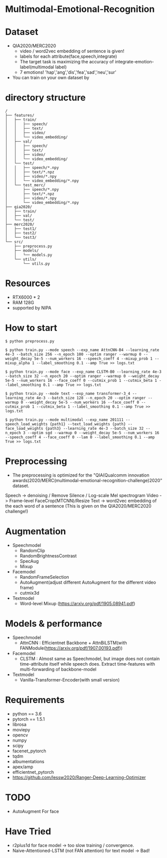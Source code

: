 # Multimodal-Emotional-Recognition

# Dataset
- QIA2020/MERC2020
    - video / word2vec embedding of sentence is given!
    - labels for each attribute(face,speech,integrate)
    - The target task is maximizing the accuracy of integrate-emotion-label(multimodal label)
    - 7 emotions! 'hap','ang','dis','fea','sad','neu','sur'
- You can train on your own dataset by 

# directory structure

```
/
├── features/
│   ├── train/
│   │   ├── speech/
│   │   ├── text/
│   │   ├── video/
│   │   └── video_embedding/
│   ├── val/ 
│   │   ├── speech/
│   │   ├── text/
│   │   ├── video/
│   │   └── video_embedding/
│   └── test/
│   │   ├── speech/*.npy
│   │   ├── text/*.npz
│   │   ├── video/*.npy
│   │   └── video_embedding/*.npy
│   └── test_merc/
│       ├── speech/*.npy
│       ├── text/*.npz
│       ├── video/*.npy
│       └── video_embedding/*.npy
├── qia2020/
│   ├── train/
│   ├── val/ 
│   └── test/
├── merc2020/
│   ├── test1/
│   ├── test2/ 
│   └── test3/
└── src/
    ├── preprocess.py
    ├── models/
    │   └── models.py
    └── utils/
        └── utils.py
```

# Resources
- RTX6000 * 2
- RAM 128G
- supported by NIPA

# How to start

```
$ python preprocess.py

$ python train.py --mode speech --exp_name AttnCNN-B4 --learning_rate 4e-3 --batch_size 256 --n_epoch 100 --optim ranger --warmup 0 --weight_decay 5e-5 --num_workers 16 --speech_coeff 4 --mixup_prob 1 --mixup_alpha 1 --label_smoothing 0.1 --amp True >> logs.txt

$ python train.py --mode face --exp_name CLSTM-B0 --learning_rate 4e-3 --batch_size 32 --n_epoch 20 --optim ranger --warmup 0 --weight_decay 5e-5 --num_workers 16 --face_coeff 0 --cutmix_prob 1 --cutmix_beta 1 --label_smoothing 0.1 --amp True >> logs.txt

$ python train.py --mode text --exp_name transformer-3_4 --learning_rate 4e-3 --batch_size 128 --n_epoch 20 --optim ranger --warmup 0 --weight_decay 5e-5 --num_workers 16 --face_coeff 0 --cutmix_prob 1 --cutmix_beta 1 --label_smoothing 0.1 --amp True >> logs.txt

$ python train.py --mode multimodal --exp_name 201111 --speech_load_weights {path1} --text_load_weights {path} --face_load_weights {path3} --learning_rate 4e-3 --batch_size 32 --n_epoch 3 --optim sgd --warmup 0 --weight_decay 5e-5 --num_workers 16 --speech_coeff 4 --face_coeff 0 --lam 0 --label_smoothing 0.1 --amp True >> logs.txt
```

# Preprocessing
- The preprocessing is optimized for the "QIA(Qualcomm innovation awards)2020/MERC(multimodal-emotional-recognition-challenge)2020" dataset.

Speech -> denoising / Remove Silence / Log-scale Mel spectrogram
Video -> Frame-level FaceCrop(MTCNN)/Resize
Text -> word2vec embedding of the each word of a sentence (This is given on the QIA2020/MERC2020 challenge!)

# Augmentation
- Speechmodel
    - RandomClip
    - RandomBrightnessContrast
    - SpecAug
    - Mixup
- Facemodel
    - RandomFrameSelection
    - AutoAugment(adjust different AutoAugment for the different video frame)
    - cutmix3d
- Textmodel
    - Word-level Mixup (https://arxiv.org/pdf/1905.08941.pdf)

# Models & performance
- Speechmodel 
    - AttnCNN : Efficientnet Backbone + AttnBiLSTM(with FANModule(https://arxiv.org/pdf/1907.00193.pdf)) 
- Facemodel
    - CLSTM : Almost same as Speechmodel, but image does not contain time-attribute itself while speech does. Extract time-features with multi-forwarding of backbone-model
- Textmodel
    - Vanilla-Transformer-Encoder(with small version)

# Requirements
- python == 3.6
- pytorch == 1.5.1
- librosa
- moviepy
- opencv
- numpy
- scipy
- facenet_pytorch
- tqdm
- albumentations
- apex/amp
- efficientnet_pytorch
- https://github.com/lessw2020/Ranger-Deep-Learning-Optimizer

# TODO
- AutoAugment For face 

# Have Tried
- r2plus1d for face model -> too slow training / convergence.
- Naive-Attentioned-LSTM (not FAN attention) for text model -> Bad! 